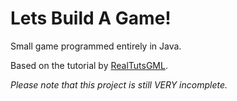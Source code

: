 # Lets Build A Game!
Small game programmed entirely in Java.

Based on the tutorial by [RealTutsGML](https://www.youtube.com/playlist?list=PLWms45O3n--6TvZmtFHaCWRZwEqnz2MHa).

_Please note that this project is still VERY incomplete._
